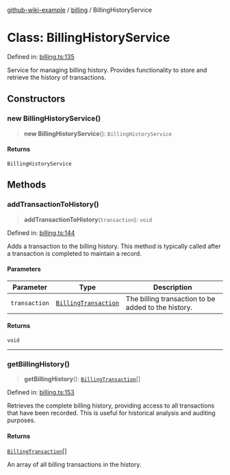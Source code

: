 [github-wiki-example](../wiki/Home) / [billing](../wiki/billing) / BillingHistoryService

# Class: BillingHistoryService

Defined in: [billing.ts:135](https://github.com/typedoc2md/dummy-typescript-api/blob/main/src/billing.ts#L135)

Service for managing billing history.
Provides functionality to store and retrieve the history of transactions.

## Constructors

### new BillingHistoryService()

> **new BillingHistoryService**(): `BillingHistoryService`

#### Returns

`BillingHistoryService`

## Methods

### addTransactionToHistory()

> **addTransactionToHistory**(`transaction`): `void`

Defined in: [billing.ts:144](https://github.com/typedoc2md/dummy-typescript-api/blob/main/src/billing.ts#L144)

Adds a transaction to the billing history.
This method is typically called after a transaction is completed to maintain a record.

#### Parameters

| Parameter     | Type                                                                 | Description                                         |
| ------------- | -------------------------------------------------------------------- | --------------------------------------------------- |
| `transaction` | [`BillingTransaction`](../wiki/billing.Interface.BillingTransaction) | The billing transaction to be added to the history. |

#### Returns

`void`

---

### getBillingHistory()

> **getBillingHistory**(): [`BillingTransaction`](../wiki/billing.Interface.BillingTransaction)[]

Defined in: [billing.ts:153](https://github.com/typedoc2md/dummy-typescript-api/blob/main/src/billing.ts#L153)

Retrieves the complete billing history, providing access to all transactions that have been recorded.
This is useful for historical analysis and auditing purposes.

#### Returns

[`BillingTransaction`](../wiki/billing.Interface.BillingTransaction)[]

An array of all billing transactions in the history.
